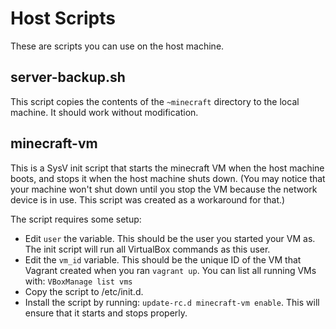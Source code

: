 Host Scripts
============

These are scripts you can use on the host machine.

server-backup.sh
----------------
This script copies the contents of the `~minecraft` directory to the local
machine. It should work without modification.

minecraft-vm
------------

This is a SysV init script that starts the minecraft VM when the host machine
boots, and stops it when the host machine shuts down. (You may notice that your
machine won't shut down until you stop the VM because the network device is in
use. This script was created as a workaround for that.)

The script requires some setup:

   * Edit `user` the variable. This should be the user you started your VM as.
     The init script will run all VirtualBox commands as this user.
   * Edit the `vm_id` variable. This should be the unique ID of the VM that
     Vagrant created when you ran `vagrant up`. You can list all running VMs
     with: `VBoxManage list vms`
   * Copy the script to /etc/init.d.
   * Install the script by running: `update-rc.d minecraft-vm enable`. This
     will ensure that it starts and stops properly.
